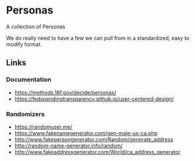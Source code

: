 # Personas
A collection of Personas

We do really need to have a few we can pull from in a standardized, easy to modify format.

## Links

### Documentation
- https://methods.18f.gov/decide/personas/
- https://fedspendingtransparency.github.io/user-centered-design/

### Randomizers
- https://randomuser.me/
- https://www.fakenamegenerator.com/gen-male-us-ca.php
- http://www.fakepersongenerator.com/Random/generate_address
- http://random-name-generator.info/random/
- http://www.fakeaddressgenerator.com/World/ca_address_generator

